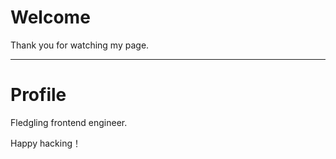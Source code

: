 # Welcome

Thank you for watching my page.

---

# Profile

Fledgling frontend engineer.

Happy hacking！
